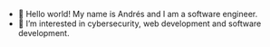 - 👋 Hello world! My name is Andrés and I am a software engineer. 
- 👀 I’m interested in cybersecurity, web development and software development.
